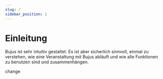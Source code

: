 ```yaml
---
slug: /
sidebar_position: 1
---
```


# Einleitung

Bujus ist sehr intuitiv gestaltet. Es ist aber sicherlich sinnvoll, einmal zu verstehen, wie eine Veranstaltung mit Bujus abläuft und wie alle Funktionen zu benutzen sind und zusammenhängen.

change
